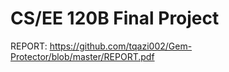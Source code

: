 # CS/EE 120B Final Project

REPORT: https://github.com/tqazi002/Gem-Protector/blob/master/REPORT.pdf
